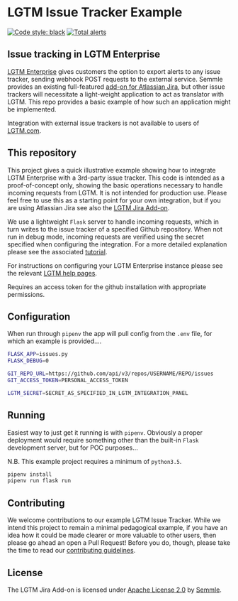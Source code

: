# LGTM Issue Tracker Example
[![Code style: black](https://img.shields.io/badge/code%20style-black-000000.svg)](https://github.com/ambv/black) [![Total alerts](https://img.shields.io/lgtm/alerts/g/Semmle/lgtm-issue-tracker-example.svg?logo=lgtm&logoWidth=18)](https://lgtm.com/projects/g/Semmle/lgtm-issue-tracker-example/alerts/)

## Issue tracking in LGTM Enterprise

[LGTM Enterprise](https://semmle.com/lgtm) gives customers the option to export alerts to any issue tracker, sending webhook POST requests to the external service. Semmle provides an existing full-featured [add-on for Atlassian Jira](https://github.com/Semmle/lgtm-jira-addon), but other issue trackers will necessitate a light-weight application to act as translator with LGTM. This repo provides a basic example of how such an application might be implemented.

Integration with external issue trackers is not available to users of [LGTM.com](https://lgtm.com).

## This repository

This project gives a quick illustrative example showing how to integrate LGTM Enterprise with a 3rd-party issue tracker. This code is intended as a proof-of-concept only, showing the basic operations necessary to handle incoming requests from LGTM. It is not intended for production use. Please feel free to use this as a starting point for your own integration, but if you are using Atlassian Jira see also the [LGTM Jira Add-on](https://github.com/Semmle/lgtm-jira-addon).

We use a lightweight `Flask` server to handle incoming requests, which in turn writes to the issue tracker of a specified Github repository. When not run in debug mode, incoming requests are verified using the secret specified when configuring the integration. For a more detailed explanation please see the associated [tutorial](tutorial.md).

For instructions on configuring your LGTM Enterprise instance please see the relevant [LGTM help pages](https://help.semmle.com/lgtm-enterprise/admin/help/adding-issue-trackers.html).

Requires an access token for the github installation with appropriate permissions.

## Configuration

When run through `pipenv` the app will pull config from the `.env` file, for which an example is provided....
```bash
FLASK_APP=issues.py
FLASK_DEBUG=0

GIT_REPO_URL=https://github.com/api/v3/repos/USERNAME/REPO/issues
GIT_ACCESS_TOKEN=PERSONAL_ACCESS_TOKEN

LGTM_SECRET=SECRET_AS_SPECIFIED_IN_LGTM_INTEGRATION_PANEL
```

## Running
Easiest way to just get it running is with `pipenv`. Obviously a proper deployment would require something other than the built-in `Flask` development server, but for POC purposes...

N.B. This example project requires a minimum of `python3.5`.

```bash
pipenv install
pipenv run flask run
```

## Contributing

We welcome contributions to our example LGTM Issue Tracker. While we intend this project to remain a minimal pedagogical example, if you have an idea how it could be made clearer or more valuable to other users, then please go ahead an open a Pull Request! Before you do, though, please take the time to read our [contributing guidelines](CONTRIBUTING.md).

## License

The LGTM Jira Add-on is licensed under [Apache License 2.0](LICENSE) by [Semmle](https://semmle.com).
